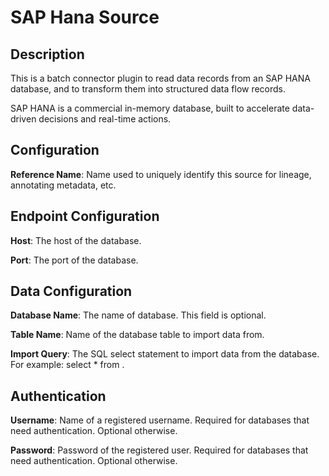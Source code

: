 
# SAP Hana Source

## Description
This is a batch connector plugin to read data records from an SAP HANA database, and to transform
them into structured data flow records.

SAP HANA is a commercial in-memory database, built to accelerate data-driven decisions and
real-time actions.

## Configuration
**Reference Name**: Name used to uniquely identify this source for lineage, annotating metadata, etc.

## Endpoint Configuration
**Host**: The host of the database.

**Port**: The port of the database.

## Data Configuration
**Database Name**: The name of database. This field is optional.

**Table Name**: Name of the database table to import data from.

**Import Query**: The SQL select statement to import data from the database. For example:
select * from <your table name>.

## Authentication
**Username**: Name of a registered username. Required for databases that need authentication.
Optional otherwise.

**Password**: Password of the registered user. Required for databases that need authentication.
Optional otherwise.